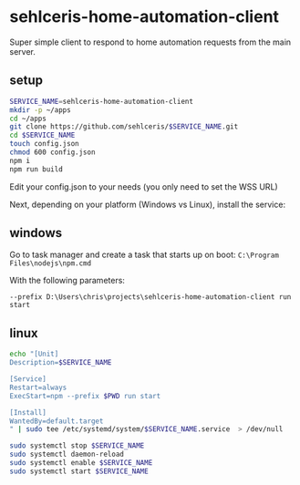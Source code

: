 # sehlceris-home-automation-client

Super simple client to respond to home automation requests from the main server.

## setup

```bash
SERVICE_NAME=sehlceris-home-automation-client
mkdir -p ~/apps
cd ~/apps
git clone https://github.com/sehlceris/$SERVICE_NAME.git
cd $SERVICE_NAME
touch config.json
chmod 600 config.json
npm i
npm run build
```

Edit your config.json to your needs (you only need to set the WSS URL)

Next, depending on your platform (Windows vs Linux), install the service:

## windows

Go to task manager and create a task that starts up on boot:
`C:\Program Files\nodejs\npm.cmd`

With the following parameters:

`--prefix D:\Users\chris\projects\sehlceris-home-automation-client run start`

## linux

```bash
echo "[Unit]
Description=$SERVICE_NAME

[Service]
Restart=always
ExecStart=npm --prefix $PWD run start

[Install]
WantedBy=default.target
" | sudo tee /etc/systemd/system/$SERVICE_NAME.service  > /dev/null

sudo systemctl stop $SERVICE_NAME
sudo systemctl daemon-reload
sudo systemctl enable $SERVICE_NAME
sudo systemctl start $SERVICE_NAME
```
